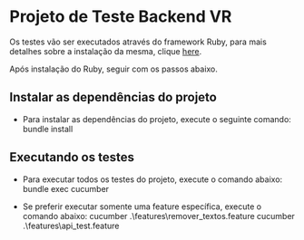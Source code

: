 # Projeto de Teste Backend VR

Os testes vão ser executados através do framework Ruby, para mais detalhes sobre a instalação da mesma, clique [here](https://www.ruby-lang.org/pt/documentation/installation/).

Após instalação do Ruby, seguir com os passos abaixo.


## Instalar as dependências do projeto

- Para instalar as dependências do projeto, execute o seguinte comando:
bundle install


## Executando os testes

- Para executar todos os testes do projeto, execute o comando abaixo:
bundle exec cucumber

- Se preferir executar somente uma feature específica, execute o comando abaixo:
cucumber .\features\remover_textos.feature
cucumber .\features\api_test.feature